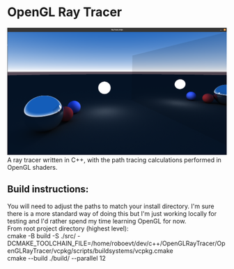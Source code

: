 # OpenGL Ray Tracer
![Example](image.png)
A ray tracer written in C++, with the path tracing calculations performed in OpenGL shaders.

## Build instructions:
You will need to adjust the paths to match your install directory. I'm sure there is a more standard way of doing this but I'm just working locally for testing and I'd rather spend my time learning OpenGL for now. \
From root project directory (highest level): \
cmake -B build -S ./src/ -DCMAKE_TOOLCHAIN_FILE=/home/roboevt/dev/c++/OpenGLRayTracer/OpenGLRayTracer/vcpkg/scripts/buildsystems/vcpkg.cmake \
cmake --build ./build/ --parallel 12
